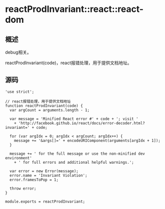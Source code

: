 # reactProdInvariant::react::react-dom

## 概述

debug相关。

reactProdInvariant(code)，react报错处理，用于提供文档地址。

## 源码

    'use strict';
    
    // react报错处理，用于提供文档地址
    function reactProdInvariant(code) {
      var argCount = arguments.length - 1;
    
      var message = 'Minified React error #' + code + '; visit ' 
        + 'http://facebook.github.io/react/docs/error-decoder.html?invariant=' + code;
    
      for (var argIdx = 0; argIdx < argCount; argIdx++) {
        message += '&args[]=' + encodeURIComponent(arguments[argIdx + 1]);
      }
    
      message += ' for the full message or use the non-minified dev environment' 
        + ' for full errors and additional helpful warnings.';
    
      var error = new Error(message);
      error.name = 'Invariant Violation';
      error.framesToPop = 1;
    
      throw error;
    }
    
    module.exports = reactProdInvariant;